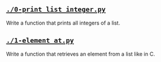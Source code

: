 
## [`./0-print_list_integer.py`](./0-print_list_integer.py)
Write a function that prints all integers of a list.

## [`./1-element_at.py`](./1-element_at.py)
Write a function that retrieves an element from a list like in C.
